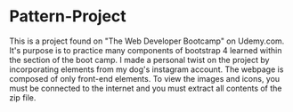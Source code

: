# Pattern-Project
This is a project found on "The Web Developer Bootcamp" on Udemy.com. It's purpose is to practice many components of bootstrap 4 learned within the section of the boot camp. I made a personal twist on the project by incorporating elements from my dog's instagram account. The webpage is composed of only front-end elements. To view the images and icons, you must be connected to the internet and you must extract all contents of the zip file.
